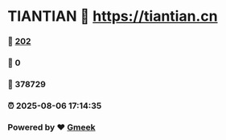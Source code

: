 # TIANTIAN :link: https://tiantian.cn 
### :page_facing_up: [202](https://tiantian.cn/tag.html) 
### :speech_balloon: 0 
### :hibiscus: 378729 
### :alarm_clock: 2025-08-06 17:14:35 
### Powered by :heart: [Gmeek](https://github.com/Meekdai/Gmeek)
